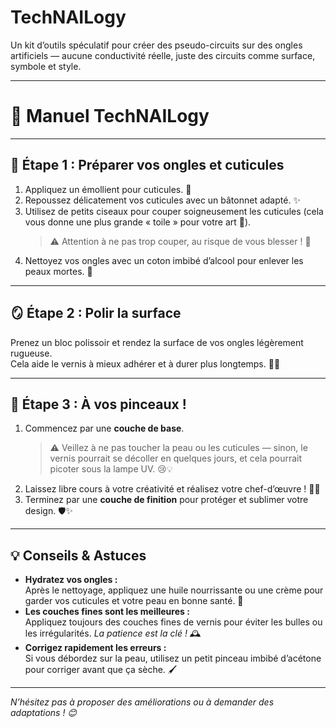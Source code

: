 # TechNAILogy
Un kit d’outils spéculatif pour créer des pseudo-circuits sur des ongles artificiels — aucune conductivité réelle, juste des circuits comme surface, symbole et style.

---

# 💅 Manuel TechNAILogy

---

## 🧼 Étape 1 : Préparer vos ongles et cuticules

1. Appliquez un émollient pour cuticules. 🧴  
2. Repoussez délicatement vos cuticules avec un bâtonnet adapté. ✨  
3. Utilisez de petits ciseaux pour couper soigneusement les cuticules (cela vous donne une plus grande « toile » pour votre art 🎨).  
   > ⚠️ Attention à ne pas trop couper, au risque de vous blesser ! 😬  
4. Nettoyez vos ongles avec un coton imbibé d’alcool pour enlever les peaux mortes. 🧼  

---

## 🪞 Étape 2 : Polir la surface

Prenez un bloc polissoir et rendez la surface de vos ongles légèrement rugueuse.  
Cela aide le vernis à mieux adhérer et à durer plus longtemps. 💪✨  

---

## 🎨 Étape 3 : À vos pinceaux !

1. Commencez par une **couche de base**.  
   > ⚠️ Veillez à ne pas toucher la peau ou les cuticules — sinon, le vernis pourrait se décoller en quelques jours, et cela pourrait picoter sous la lampe UV. 😢💡  
2. Laissez libre cours à votre créativité et réalisez votre chef-d’œuvre ! 💅🎨  
3. Terminez par une **couche de finition** pour protéger et sublimer votre design. 🛡️✨  

---

## 💡 Conseils & Astuces

- **Hydratez vos ongles :**  
  Après le nettoyage, appliquez une huile nourrissante ou une crème pour garder vos cuticules et votre peau en bonne santé. 🌿  
- **Les couches fines sont les meilleures :**  
  Appliquez toujours des couches fines de vernis pour éviter les bulles ou les irrégularités. *La patience est la clé !* 🕰️  
- **Corrigez rapidement les erreurs :**  
  Si vous débordez sur la peau, utilisez un petit pinceau imbibé d’acétone pour corriger avant que ça sèche. 🖌️  

---

*N’hésitez pas à proposer des améliorations ou à demander des adaptations ! 😊*
